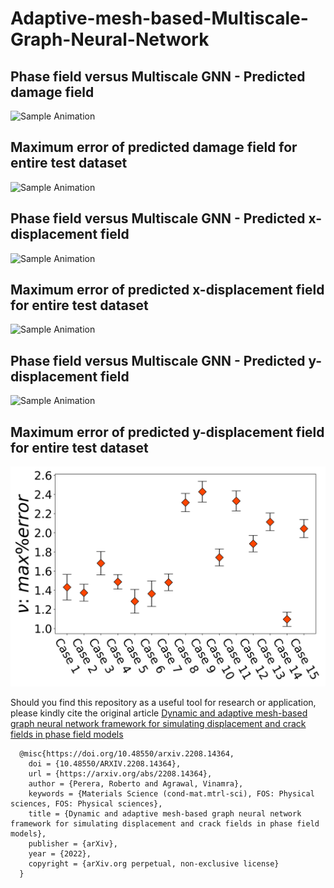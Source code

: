 # Adaptive-mesh-based-Multiscale-Graph-Neural-Network

## Phase field versus Multiscale GNN - Predicted damage field 
![Sample Animation](LeftEdge_cPhi_sim_3.gif "Phase-field VS. Multiscale GNN: Predicted damage field")

## Maximum error of predicted damage field for entire test dataset
![Sample Animation](LeftEdge_cPhi_sim_3.gif "Phase-field VS. Multiscale GNN: Predicted damage field")

## Phase field versus Multiscale GNN - Predicted x-displacement field 
![Sample Animation](LeftEdge_XDisp_sim_3.gif "Phase-field VS. Multiscale GNN: Predicted x-displacement field")

## Maximum error of predicted x-displacement field for entire test dataset
![Sample Animation](LeftEdge_cPhi_sim_3.gif "Phase-field VS. Multiscale GNN: Predicted damage field")

## Phase field versus Multiscale GNN - Predicted y-displacement field 
![Sample Animation](LeftEdge_YDisp_sim_3.gif "Phase-field VS. Multiscale GNN: Predicted y-displacement field")

## Maximum error of predicted y-displacement field for entire test dataset
![Sample Animation](YDisp_Multiscale_max_error.png "Predicted y-displacement field max error")

Should you find this repository as a useful tool for research or application, please kindly cite the original article [Dynamic and adaptive mesh-based graph neural network framework for simulating displacement and crack fields in phase field models](https://arxiv.org/abs/2208.14364v2)

      @misc{https://doi.org/10.48550/arxiv.2208.14364,
        doi = {10.48550/ARXIV.2208.14364},
        url = {https://arxiv.org/abs/2208.14364},
        author = {Perera, Roberto and Agrawal, Vinamra},
        keywords = {Materials Science (cond-mat.mtrl-sci), FOS: Physical sciences, FOS: Physical sciences},
        title = {Dynamic and adaptive mesh-based graph neural network framework for simulating displacement and crack fields in phase field models},
        publisher = {arXiv},
        year = {2022},
        copyright = {arXiv.org perpetual, non-exclusive license}
      }



